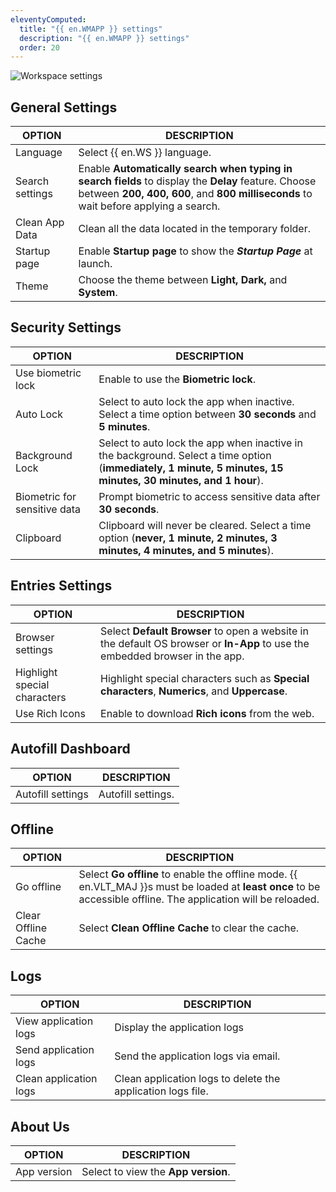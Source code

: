 ```yaml
---
eleventyComputed:
  title: "{{ en.WMAPP }} settings"
  description: "{{ en.WMAPP }} settings"
  order: 20
---
```


![Workspace settings](https://cdnweb.devolutions.net/docs/docs_en_server_ServerOp6103.png)

## General Settings

| OPTION                                             | DESCRIPTION |
|----------------------------------------------------|-------------|
| Language                                           | Select {{ en.WS }} language. |
| Search settings                                    | Enable **Automatically search when typing in search fields** to display the **Delay** feature. Choose between **200, 400, 600**, and **800 milliseconds** to wait before applying a search. |
| Clean App Data                                     | Clean all the data located in the temporary folder. |
| Startup page                                       | Enable **Startup page** to show the ***Startup Page*** at launch. |
| Theme                                              | Choose the theme between **Light, Dark,** and **System**. |

## Security Settings

| OPTION                                             | DESCRIPTION |
|----------------------------------------------------|-------------|
| Use biometric lock                                 | Enable to use the **Biometric lock**. |
| Auto Lock                                          | Select to auto lock the app when inactive. Select a time option between **30 seconds** and **5 minutes**. |
| Background Lock                                    | Select to auto lock the app when inactive in the background. Select a time option (**immediately, 1 minute, 5 minutes, 15 minutes, 30 minutes, and 1 hour**). |
| Biometric for sensitive data                       | Prompt biometric to access sensitive data after **30 seconds**. |
| Clipboard                                          | Clipboard will never be cleared. Select a time option (**never, 1 minute, 2 minutes, 3 minutes, 4 minutes, and 5 minutes**).                                          |

## Entries Settings

| OPTION                                             | DESCRIPTION |
|----------------------------------------------------|-------------|
| Browser settings                                   | Select **Default Browser** to open a website in the default OS browser or **In-App** to use the embedded browser in the app. |
| Highlight special characters                       | Highlight special characters such as **Special characters**, **Numerics**, and **Uppercase**. |
| Use Rich Icons                                     | Enable to download **Rich icons** from the web. |

## Autofill Dashboard

| OPTION                                             | DESCRIPTION |
|----------------------------------------------------|-------------|
| Autofill settings                                  | Autofill settings. |

## Offline

| OPTION                                             | DESCRIPTION |
|----------------------------------------------------|-------------|
| Go offline                                         | Select **Go offline** to enable the offline mode. {{ en.VLT_MAJ }}s must be loaded at **least once** to be accessible offline. The application will be reloaded.|
| Clear Offline Cache                                | Select **Clean Offline Cache** to clear the cache. |

## Logs

| OPTION                                             | DESCRIPTION |
|----------------------------------------------------|-------------|
| View application logs                              | Display the application logs         |
| Send application logs                              | Send the application logs via email. |
| Clean application logs                             | Clean application logs to delete the application logs file. |

## About Us

| OPTION                                             | DESCRIPTION |
|----------------------------------------------------|-------------|
| App version                                        | Select to view the **App version**. |
